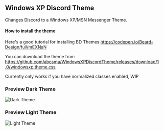 ## Windows XP Discord Theme

Changes Discord to a Windows XP/MSN Messenger Theme.

#### How to install the theme
Here's a good tutorial for installing BD Themes https://codepen.io/Beard-Design/full/mEXNaN

You can download the theme from https://github.com/abosma/WindowsXPDiscordTheme/releases/download/1.0/windowsxp.theme.css

Currently only works if you have normalized classes enabled, WIP

### Preview Dark Theme
![Dark Theme](https://i.imgur.com/ea8A2lE.png)

### Preview Light Theme
![Light Theme](https://i.imgur.com/K2lD8C8.png)

